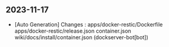 
## 2023-11-17
 * [Auto Generation] Changes : apps/docker-restic/Dockerfile apps/docker-restic/release.json container.json wiki/docs/install/container.json (dockserver-bot[bot])
